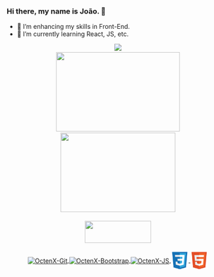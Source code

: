 ### Hi there, my name is João. 👋

- 🔭 I’m enhancing my skills in Front-End.
- 🌱 I’m currently learning React, JS, etc.

<div align="center">
  <img src="https://raw.githubusercontent.com/DIEGOHORVATTI/DIEGOHORVATTI/main/public/gif/hrColorAnimation.gif" width="70%" />
</div>


<div align="center">
  <a href="https://github.com/BetaaX">
  <img width="280" height="180" src="https://github-readme-stats.vercel.app/api?username=BetaaX&show_icons=false&theme=moltack&include_all_commits=true&count_private=true"/>
  <img width="260" height="180" src="https://github-readme-stats.vercel.app/api/top-langs/?username=BetaaX&layout=compact&langs_count=6&theme=moltack"/>
</div><br>

<div align=center>
  <img src="https://cdn.akamai.steamstatic.com/steam/apps/1681600/extras/FruitTreeGif.gif?t=1698936276" width="150" height="50" />
</div>

<div align="center" style="display: inline_block"><br>
  <img align="center" alt="OctenX-Git" height="40" widht="50" src="https://cdn.jsdelivr.net/gh/devicons/devicon/icons/git/git-original.svg" />
  <img align="center" alt="OctenX-Bootstrap" height="40" widht="50" src="https://cdn.jsdelivr.net/gh/devicons/devicon/icons/bootstrap/bootstrap-original.svg" />
  <img align="center" alt="OctenX-JS" height="40" widht="50" src="https://cdn.jsdelivr.net/gh/devicons/devicon/icons/javascript/javascript-original.svg" />
  <img align="center" alt="OctenX-CSS" height="40" widht="50" src="https://raw.githubusercontent.com/devicons/devicon/55609aa5bd817ff167afce0d965585c92040787a/icons/css3/css3-original.svg" />
  <img align="center" alt="OctenX-HTML" height="40" widht="50" src="https://raw.githubusercontent.com/devicons/devicon/55609aa5bd817ff167afce0d965585c92040787a/icons/html5/html5-original.svg" />
</div>
